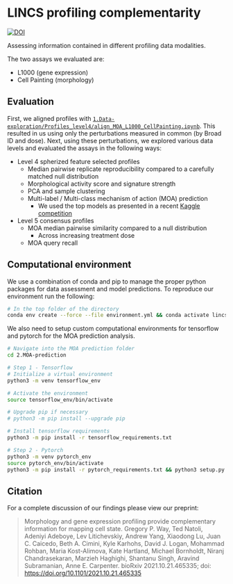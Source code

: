 # LINCS profiling complementarity

[![DOI](https://zenodo.org/badge/300036005.svg)](https://zenodo.org/badge/latestdoi/300036005)

Assessing information contained in different profiling data modalities.

The two assays we evaluated are:

* L1000 (gene expression)
* Cell Painting (morphology)

## Evaluation

First, we aligned profiles with [`1.Data-exploration/Profiles_level4/align_MOA_L1000_CellPainting.ipynb`](1.Data-exploration/Profiles_level4/align_MOA_L1000_CellPainting.ipynb).
This resulted in us using only the perturbations measured in common (by Broad ID and dose).
Next, using these perturbations, we explored various data levels and evaluated the assays in the following ways:

- Level 4 spherized feature selected profiles
  - Median pairwise replicate reproducibility compared to a carefully matched null distribution
  - Morphological activity score and signature strength
  - PCA and sample clustering
  - Multi-label / Multi-class mechanism of action (MOA) prediction
    - We used the top models as presented in a recent [Kaggle competition](https://www.kaggle.com/c/lish-moa)
- Level 5 consensus profiles
  - MOA median pairwise similarity compared to a null distribution
    - Across increasing treatment dose
  - MOA query recall

## Computational environment

We use a combination of conda and pip to manage the proper python packages for data assessment and model predictions.
To reproduce our environment run the following:

```bash
# In the top folder of the directory
conda env create --force --file environment.yml && conda activate lincs-complimentarity && cd 2.MOA-prediction/ && python setup.py && cd ..
```

We also need to setup custom computational environments for tensorflow and pytorch for the MOA prediction analysis.

```bash
# Navigate into the MOA prediction folder
cd 2.MOA-prediction

# Step 1 - Tensorflow
# Initialize a virtual environment
python3 -m venv tensorflow_env

# Activate the environment
source tensorflow_env/bin/activate

# Upgrade pip if necessary
# python3 -m pip install --upgrade pip

# Install tensorflow requirements
python3 -m pip install -r tensorflow_requirements.txt

# Step 2 - Pytorch
python3 -m venv pytorch_env
source pytorch_env/bin/activate
python3 -m pip install -r pytorch_requirements.txt && python3 setup.py
```

## Citation

For a complete discussion of our findings please view our preprint:

> Morphology and gene expression profiling provide complementary information for mapping cell state.
Gregory P. Way, Ted Natoli, Adeniyi Adeboye, Lev Litichevskiy, Andrew Yang, Xiaodong Lu, Juan C. Caicedo, Beth A. Cimini, Kyle Karhohs, David J. Logan, Mohammad Rohban, Maria Kost-Alimova, Kate Hartland, Michael Bornholdt, Niranj Chandrasekaran, Marzieh Haghighi, Shantanu Singh, Aravind Subramanian, Anne E. Carpenter. bioRxiv 2021.10.21.465335; doi: https://doi.org/10.1101/2021.10.21.465335 
